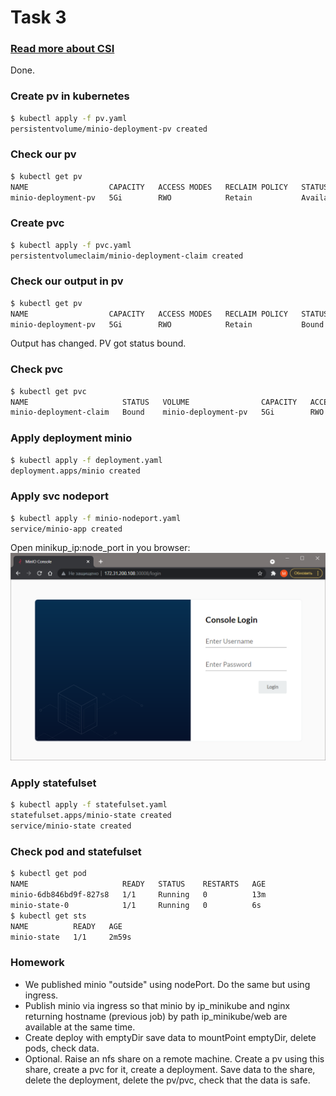 # Task 3
### [Read more about CSI](https://habr.com/ru/company/flant/blog/424211/)
Done.
### Create pv in kubernetes
```bash
$ kubectl apply -f pv.yaml
persistentvolume/minio-deployment-pv created
```
### Check our pv
```bash
$ kubectl get pv
NAME                  CAPACITY   ACCESS MODES   RECLAIM POLICY   STATUS      CLAIM   STORAGECLASS   REASON   AGE
minio-deployment-pv   5Gi        RWO            Retain           Available                                   42s
```
### Create pvc
```bash
$ kubectl apply -f pvc.yaml
persistentvolumeclaim/minio-deployment-claim created
```
### Check our output in pv 
```bash
$ kubectl get pv
NAME                  CAPACITY   ACCESS MODES   RECLAIM POLICY   STATUS   CLAIM                            STORAGECLASS   REASON   AGE
minio-deployment-pv   5Gi        RWO            Retain           Bound    default/minio-deployment-claim                           2m19s
```
Output has changed. PV got status bound.
### Check pvc
```bash
$ kubectl get pvc
NAME                     STATUS   VOLUME                CAPACITY   ACCESS MODES   STORAGECLASS   AGE
minio-deployment-claim   Bound    minio-deployment-pv   5Gi        RWO                           95s
```
### Apply deployment minio
```bash
$ kubectl apply -f deployment.yaml
deployment.apps/minio created
```
### Apply svc nodeport
```bash
$ kubectl apply -f minio-nodeport.yaml
service/minio-app created
```
Open minikup_ip:node_port in you browser:
![screenshot](task3_screen1.png)
### Apply statefulset
```bash
$ kubectl apply -f statefulset.yaml
statefulset.apps/minio-state created
service/minio-state created
```
### Check pod and statefulset
```bash
$ kubectl get pod
NAME                     READY   STATUS    RESTARTS   AGE
minio-6db846bd9f-827s8   1/1     Running   0          13m
minio-state-0            1/1     Running   0          6s
$ kubectl get sts
NAME          READY   AGE
minio-state   1/1     2m59s
```

### Homework
* We published minio "outside" using nodePort. Do the same but using ingress.
* Publish minio via ingress so that minio by ip_minikube and nginx returning hostname (previous job) by path ip_minikube/web are available at the same time.
* Create deploy with emptyDir save data to mountPoint emptyDir, delete pods, check data.
* Optional. Raise an nfs share on a remote machine. Create a pv using this share, create a pvc for it, create a deployment. Save data to the share, delete the deployment, delete the pv/pvc, check that the data is safe.
